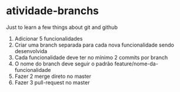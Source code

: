 # atividade-branchs
Just to learn a few things about git and github

1. Adicionar 5 funcionalidades
2. Criar uma branch separada para cada nova funcionalidade sendo desenvolvida
3. Cada funcionalidade deve ter no mínimo 2 commits por branch
4. O nome do branch deve seguir o padrão feature/nome-da-funcionalidade
5. Fazer 2 merge direto no master
6. Fazer 3 pull-request no master
